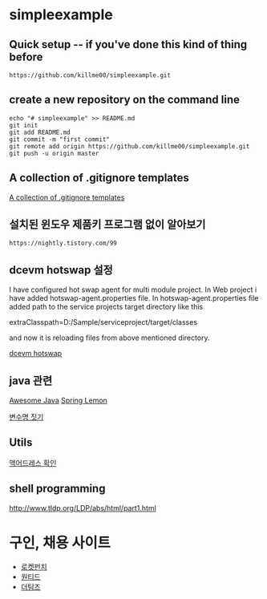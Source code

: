 # simpleexample

## Quick setup -- if you've done this kind of thing before
```
https://github.com/killme00/simpleexample.git
```

## create a new repository on the command line
```
echo "# simpleexample" >> README.md
git init
git add README.md
git commit -m "first commit"
git remote add origin https://github.com/killme00/simpleexample.git
git push -u origin master
```

## A collection of .gitignore templates
[A collection of .gitignore templates](https://github.com/github/gitignore)


## 설치된 윈도우 제품키 프로그램 없이 알아보기
```
https://nightly.tistory.com/99
```

## dcevm hotswap 설정

I have configured hot swap agent for multi module project. In Web project i have added hotswap-agent.properties file. In hotswap-agent.properties file added path to the service projects target directory like this

extraClasspath=D:/Sample/serviceproject/target/classes

and now it is reloading files from above mentioned directory.

[dcevm hotswap](https://stackoverflow.com/questions/32425303/hot-swap-agent-configuration-for-multi-module-project)

## java 관련
[Awesome Java](https://github.com/akullpp/awesome-java)
[Spring Lemon](https://github.com/naturalprogrammer/spring-lemon)

[변수명 짓기](https://www.curioustore.com/#!/util/naming)

## Utils
[맥어드레스 확인](https://technitium.com/tmac/)

## shell programming
http://www.tldp.org/LDP/abs/html/part1.html

# 구인, 채용 사이트
- [로켓펀치](https://www.rocketpunch.com/jobs)
- [원티드](https://www.wanted.co.kr/wdlist/518?referer_id=562450&location=label.location.kr.gangnam&years=10&job_sort=-confirm_time)
- [더팀즈](https://www.theteams.kr/recruit)
